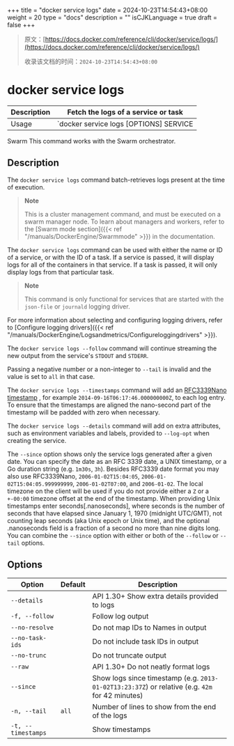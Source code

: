 +++
title = "docker service logs"
date = 2024-10-23T14:54:43+08:00
weight = 20
type = "docs"
description = ""
isCJKLanguage = true
draft = false
+++

> 原文：[https://docs.docker.com/reference/cli/docker/service/logs/](https://docs.docker.com/reference/cli/docker/service/logs/)
>
> 收录该文档的时间：`2024-10-23T14:54:43+08:00`

# docker service logs

| Description | Fetch the logs of a service or task          |
| :---------- | -------------------------------------------- |
| Usage       | `docker service logs [OPTIONS] SERVICE|TASK` |

Swarm This command works with the Swarm orchestrator.

## Description

The `docker service logs` command batch-retrieves logs present at the time of execution.

> **Note**
>
> This is a cluster management command, and must be executed on a swarm manager node. To learn about managers and workers, refer to the [Swarm mode section]({{< ref "/manuals/DockerEngine/Swarmmode" >}}) in the documentation.

The `docker service logs` command can be used with either the name or ID of a service, or with the ID of a task. If a service is passed, it will display logs for all of the containers in that service. If a task is passed, it will only display logs from that particular task.

> **Note**
>
> This command is only functional for services that are started with the `json-file` or `journald` logging driver.

For more information about selecting and configuring logging drivers, refer to [Configure logging drivers]({{< ref "/manuals/DockerEngine/Logsandmetrics/Configureloggingdrivers" >}}).

The `docker service logs --follow` command will continue streaming the new output from the service's `STDOUT` and `STDERR`.

Passing a negative number or a non-integer to `--tail` is invalid and the value is set to `all` in that case.

The `docker service logs --timestamps` command will add an [RFC3339Nano timestamp](https://pkg.go.dev/time#RFC3339Nano) , for example `2014-09-16T06:17:46.000000000Z`, to each log entry. To ensure that the timestamps are aligned the nano-second part of the timestamp will be padded with zero when necessary.

The `docker service logs --details` command will add on extra attributes, such as environment variables and labels, provided to `--log-opt` when creating the service.

The `--since` option shows only the service logs generated after a given date. You can specify the date as an RFC 3339 date, a UNIX timestamp, or a Go duration string (e.g. `1m30s`, `3h`). Besides RFC3339 date format you may also use RFC3339Nano, `2006-01-02T15:04:05`, `2006-01-02T15:04:05.999999999`, `2006-01-02T07:00`, and `2006-01-02`. The local timezone on the client will be used if you do not provide either a `Z` or a `+-00:00` timezone offset at the end of the timestamp. When providing Unix timestamps enter seconds[.nanoseconds], where seconds is the number of seconds that have elapsed since January 1, 1970 (midnight UTC/GMT), not counting leap seconds (aka Unix epoch or Unix time), and the optional .nanoseconds field is a fraction of a second no more than nine digits long. You can combine the `--since` option with either or both of the `--follow` or `--tail` options.

## Options

| Option             | Default | Description                                                  |
| ------------------ | ------- | ------------------------------------------------------------ |
| `--details`        |         | API 1.30+ Show extra details provided to logs                |
| `-f, --follow`     |         | Follow log output                                            |
| `--no-resolve`     |         | Do not map IDs to Names in output                            |
| `--no-task-ids`    |         | Do not include task IDs in output                            |
| `--no-trunc`       |         | Do not truncate output                                       |
| `--raw`            |         | API 1.30+ Do not neatly format logs                          |
| `--since`          |         | Show logs since timestamp (e.g. `2013-01-02T13:23:37Z`) or relative (e.g. `42m` for 42 minutes) |
| `-n, --tail`       | `all`   | Number of lines to show from the end of the logs             |
| `-t, --timestamps` |         | Show timestamps                                              |
